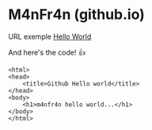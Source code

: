 # M4nFr4n (github.io)

URL exemple [Hello World](https://m4nfr4n.github.io/helloWorld.html)

And here's the code! :+1:

```<!DOCTYPE html>
<html>
<head>
	<title>Github Hello world</title>
</head>
<body>
 	<h1>m4nfr4n hello world...</h1>
</body>
</html>
```

